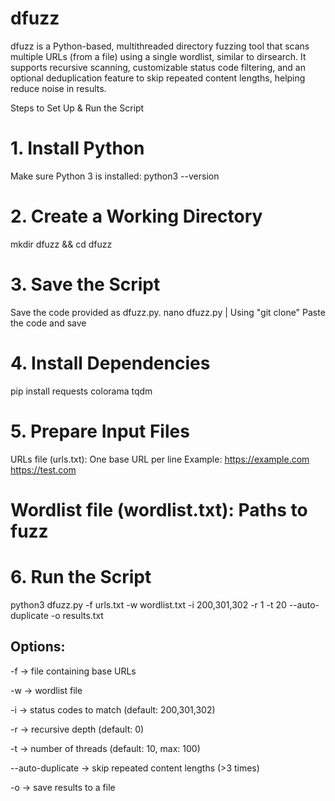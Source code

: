 # dfuzz
dfuzz is a Python-based, multithreaded directory fuzzing tool that scans multiple URLs (from a file) using a single wordlist, similar to dirsearch. It supports recursive scanning, customizable status code filtering, and an optional deduplication feature to skip repeated content lengths, helping reduce noise in results.

Steps to Set Up & Run the Script

# 1. Install Python
Make sure Python 3 is installed:
python3 --version

# 2. Create a Working Directory
mkdir dfuzz && cd dfuzz

# 3. Save the Script
Save the code provided as dfuzz.py.
nano dfuzz.py | Using "git clone"
Paste the code and save

# 4. Install Dependencies
pip install requests colorama tqdm

# 5. Prepare Input Files
URLs file (urls.txt): One base URL per line
Example:
https://example.com
https://test.com

# Wordlist file (wordlist.txt): Paths to fuzz

# 6. Run the Script
python3 dfuzz.py -f urls.txt -w wordlist.txt -i 200,301,302 -r 1 -t 20 --auto-duplicate -o results.txt


## Options:

-f → file containing base URLs

-w → wordlist file

-i → status codes to match (default: 200,301,302)

-r → recursive depth (default: 0)

-t → number of threads (default: 10, max: 100)

--auto-duplicate → skip repeated content lengths (>3 times)

-o → save results to a file
